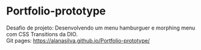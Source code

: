# Portfolio-prototype
Desafio de projeto: Desenvolvendo um menu hamburguer e morphing menu com CSS Transitions da DIO.
<br/>
Git pages: https://alanasilva.github.io/Portfolio-prototype/
